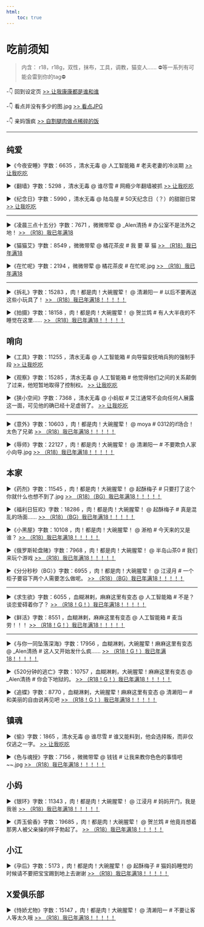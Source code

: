 ```yaml
---
html:
    toc: true
---
```


# 吃前须知
>内含：
r18，r18g，双性，抹布，工具，调教，猫变人……
⛔等一系列有可能会雷到你的tag⛔

-👇 回到设定页
[>> 让我康康都是谁和谁](../index.html)

-👇 看点并没有多少的图.jpg
[>> 看点JPG](../pic-html/pic.html)

-👇 亲妈饿疯
[>> 自割腿肉做点稀碎的饭](qinmaefeng.html)

---

## 纯爱

▶《今夜安睡》字数：6635 ，清水无毒
@ 人工智能箱
\# 老夫老妻的冷淡期 
[>> 让我吃吃](今夜安睡.html)

▶《翻墙》字数：5298 ，清水无毒
@ 谁尽雪
\# 网瘾少年翻墙被抓
[>> 让我吃吃](翻墙.html)

▶《纪念日》字数：5990 ，清水无毒
@ 陆岛屋
\# 50天纪念日（？）的甜甜日常
[>> 让我吃吃](纪念日.html)



----

▶《凌晨三点十五分》字数：7671 ，微微带荤
@ _Alen清扬
\# 办公室不是法外之地！
[>> （R18）我已年满18](凌晨三点十五分.html)

▶《猫猫艾》字数：8549 ，微微带荤
@ 橘花茶皮 
\# 我 要 草 猫
[>> （R18）我已年满18](猫猫艾.html)

▶《在忙呢》字数：2194 ，微微带荤
@ 橘花茶皮
\# 在忙呢.jpg
[>> （R18）我已年满18](在忙呢.html)

----

▶《拆礼》字数：15283 ，肉！都是肉！大碗腥荤！
@ 清濑阳一 
\# 以后不要再送这些小玩具了！
 [>> （R18）我已年满18！！！！！](拆礼.html)

▶《拍摄》字数：18158 ，肉！都是肉！大碗腥荤！
@ 贺兰鸩 
\# 有人大半夜的不睡觉在这里……
[>> （R18）我已年满18！！！！！](拍摄.html)

## 哨向

▶《工具》字数：11255 ，清水无毒
@ 人工智能箱
\#  向导猫安抚哨兵狗的强制手段
[>> 让我吃吃](工具.html)

▶《观察》字数：15285 ，清水无毒
@ 人工智能箱
\#  他觉得他们之间的关系颠倒了过来，他短暂地取得了控制权。
[>> 让我吃吃](观察.html)

▶《狭小空间》字数：7368 ，清水无毒
@ 小蚂蚁
\#  艾江通常不会向任何人展露这一面，可见他的确已经十足虚弱了。
[>> 让我吃吃](狭小空间.html)

---

▶《意外》字数：10603 ，肉！都是肉！大碗腥荤！
@ moya
\# 0312的if场合！太色了兄弟
[>> （R18）我已年满18！！！！！](意外.html)

▶《辱师》字数：22127 ，肉！都是肉！大碗腥荤！
@ 清濑阳一
\# 不要欺负人家小向导.jpg
[>> （R18）我已年满18！！！！！](辱师.html)

## 本家

▶《药剂》字数：11545 ，肉！都是肉！大碗腥荤！
@ 起酥梅子
\# 只要打了这个你就什么也想不到了.jpg
[>> （R18）（BG）我已年满18！！！！！](药剂.html)

▶《福利日狂欢》字数：18286 ，肉！都是肉！大碗腥荤！
@ 起酥梅子
\# 真是混乱的场面……
[>> （R18）（BG）我已年满18！！！！！](福利日狂欢.html)

▶《小黑屋》字数：10108 ，肉！都是肉！大碗腥荤！
@ 淅柏
\# 今天来的又是谁？
[>> （R18）我已年满18！！！！！](小黑屋.html)

▶《俄罗斯轮盘赌》字数：7968 ，肉！都是肉！大碗腥荤！
@ 半岛山茶0
\# 我们来玩个游戏
[>> （R18）我已年满18！！！！！](俄罗斯轮盘赌.html)

▶《分分秒秒（BG）》字数：6955 ，肉！都是肉！大碗腥荤！
@ 江浸月
\# 一个柜子要容下两个人需要怎么做呢。
[>> （R18）（BG）我已年满18！！！！！](分分秒秒.html)

---

▶《求生欲》字数：6055 ，血糊淋剌，麻麻这里有变态
@ 人工智能箱
\# 不是？谈恋爱碍着你了？
[>> （R18！G！）我已年满18！！！！！](求生欲.html)

▶《鲜活》字数：8551 ，血糊淋剌，麻麻这里有变态
@ 人工智能箱
\# 麦当劳！！！
[>> （R18！G！）我已年满18！！！！！](鲜活.html)

---

▶《与你一同坠落深海》字数：17956 ，血糊淋剌，大碗腥荤！麻麻这里有变态
@ _Alen清扬
\# 这人又开始发什么疯……
[>> （R18！G！）我已年满18！！！！！](与你一同坠落深海.html)

▶《520分钟的逃亡》字数：10757 ，血糊淋剌，大碗腥荤！麻麻这里有变态
@ _Alen清扬
\# 你会下地狱的。
[>> （R18！G！）我已年满18！！！！！](520分钟的逃亡.html)

▶《追蝶》字数：8770 ，血糊淋剌，大碗腥荤！麻麻这里有变态
@ 清濑阳一 
\# 和美丽的自由说再见吧
[>> （R18！G！）我已年满18！！！！！](追蝶.html)

## 镇魂
▶《偷》字数：1865 ，清水无毒
@ 谁尽雪
\# 谁又能料到，他会选择叛，而非仅仅逃之一字。
[>> 让我吃吃](偷.html)

▶《色与魂授》字数：7156 ，微微带荤
@ 钱钱
\# 让我来教你色色的事情吧~~.jpg
[>> （R18）我已年满18！！！！！](色与魂授.html)


## 小妈

▶《银环》字数：11343 ，肉！都是肉！大碗腥荤！
@ 江浸月
\# 妈妈开门，我是我爸
[>> （R18）我已年满18！！！！！](银环.html)

▶《弄玉偷香》字数：19685 ，肉！都是肉！大碗腥荤！
@ 贺兰鸩 
\# 他竟肖想着那男人被父亲操的样子勃起了。
[>> （R18）我已年满18！！！！！](弄玉偷香.html)

## 小江

▶《孕后》字数：5173 ，肉！都是肉！大碗腥荤！
@ 起酥梅子
\# 猫妈妈睡觉的时候请不要把宝宝踢到地上去谢谢
[>> （R18）我已年满18！！！！！](孕后.html)

## X爱俱乐部

▶《恃娇尤物》字数：15147 ，肉！都是肉！大碗腥荤！
@ 清濑阳一
\# 不要让客人等太久哦
[>> （R18）我已年满18！！！！！](恃娇尤物.html)

